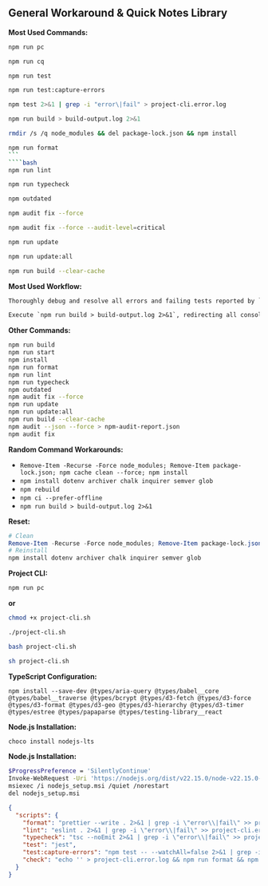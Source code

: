 ## General Workaround & Quick Notes Library

**Most Used Commands:**

```bash
npm run pc
```

```bash
npm run cq
```

```bash
npm run test
```

```bash
npm run test:capture-errors
```

```bash
npm test 2>&1 | grep -i "error\|fail" > project-cli.error.log
```

```bash
npm run build > build-output.log 2>&1
```

```bash
rmdir /s /q node_modules && del package-lock.json && npm install
```

`````bash
npm run format
```
````bash
npm run lint
`````

```bash
npm run typecheck
```

```bash
npm outdated
```

```bash
npm audit fix --force
```

```bash
npm audit fix --force --audit-level=critical
```

```bash
npm run update
```

```bash
npm run update:all
```

```bash
npm run build --clear-cache
```

**Most Used Workflow:**

```txt
Thoroughly debug and resolve all errors and failing tests reported by `npm run test:capture-errors`, achieving a 100% passing test suite with zero regressions. Leverage the `project-cli.error.log` file in the root directory as the primary resource for identifying and diagnosing issues. Deliver a detailed post-resolution report outlining every code modification, bug fix, and adjustment made, including specific file paths and line numbers, to ensure complete transparency and maintainability of the codebase. Prioritize addressing the root cause of each failure rather than implementing superficial workarounds.
```

```txt
Execute `npm run build > build-output.log 2>&1`, redirecting all console output (stdout and stderr) to a file named `build-output.log` located in the project's root directory. Upon completion of the build process, meticulously analyze the contents of `build-output.log`, identifying and rectifying any errors, warnings, or anomalies present until a successful, clean build is achieved, leaving no errors or warnings in the log file.
```

**Other Commands:**

```bash
npm run build
npm run start
npm install
npm run format
npm run lint
npm run typecheck
npm outdated
npm audit fix --force
npm run update
npm run update:all
npm run build --clear-cache
npm audit --json --force > npm-audit-report.json
npm audit fix
```

**Random Command Workarounds:**

- `Remove-Item -Recurse -Force node_modules; Remove-Item package-lock.json; npm cache clean --force; npm install`
- `npm install dotenv archiver chalk inquirer semver glob`
- `npm rebuild`
- `npm ci --prefer-offline`
- `npm run build > build-output.log 2>&1`

**Reset:**

```powershell
# Clean
Remove-Item -Recurse -Force node_modules; Remove-Item package-lock.json; npm cache clean --force
# Reinstall
npm install dotenv archiver chalk inquirer semver glob
```

**Project CLI:**

```bash
npm run pc
```

**or**

```bash
chmod +x project-cli.sh

./project-cli.sh

bash project-cli.sh

sh project-cli.sh
```

**TypeScript Configuration:**

```
npm install --save-dev @types/aria-query @types/babel__core @types/babel__traverse @types/bcrypt @types/d3-fetch @types/d3-force @types/d3-format @types/d3-geo @types/d3-hierarchy @types/d3-timer @types/estree @types/papaparse @types/testing-library__react
```

**Node.js Installation:**

```bash
choco install nodejs-lts
```

**Node.js Installation:**

```bash
$ProgressPreference = 'SilentlyContinue'
Invoke-WebRequest -Uri 'https://nodejs.org/dist/v22.15.0/node-v22.15.0-x64.msi' -OutFile 'nodejs_setup.msi'
msiexec /i nodejs_setup.msi /quiet /norestart
del nodejs_setup.msi
```

```json
{
  "scripts": {
    "format": "prettier --write . 2>&1 | grep -i \"error\\|fail\" >> project-cli.error.log",
    "lint": "eslint . 2>&1 | grep -i \"error\\|fail\" >> project-cli.error.log",
    "typecheck": "tsc --noEmit 2>&1 | grep -i \"error\\|fail\" >> project-cli.error.log",
    "test": "jest",
    "test:capture-errors": "npm test -- --watchAll=false 2>&1 | grep -i \"error\\|fail\" >> project-cli.error.log",
    "check": "echo '' > project-cli.error.log && npm run format && npm run lint && npm run typecheck && npm run test:capture-errors"
  }
}
```
